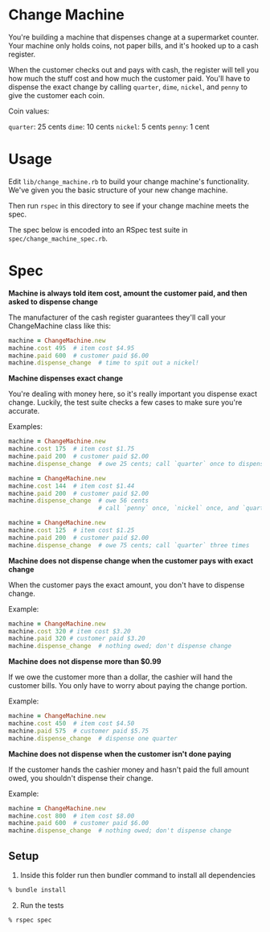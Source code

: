 # Change Machine

You're building a machine that dispenses change at a supermarket counter. Your machine only holds coins, not paper bills, and it's hooked up to a cash register.

When the customer checks out and pays with cash, the register will tell you how much the stuff cost and how much the customer paid. You'll have to dispense the exact change by calling `quarter`, `dime`, `nickel`, and `penny` to give the customer each coin.

Coin values:

`quarter`: 25 cents
`dime`: 10 cents
`nickel`: 5 cents
`penny`: 1 cent


# Usage

Edit `lib/change_machine.rb` to build your change machine's functionality. We've given you the basic structure of your new change machine.

Then run `rspec` in this directory to see if your change machine meets the spec.

The spec below is encoded into an RSpec test suite in `spec/change_machine_spec.rb`.

# Spec

**Machine is always told item cost, amount the customer paid, and then asked to dispense change**

The manufacturer of the cash register guarantees they'll call your ChangeMachine class like this:

```rb
machine = ChangeMachine.new
machine.cost 495  # item cost $4.95
machine.paid 600  # customer paid $6.00
machine.dispense_change  # time to spit out a nickel!
```

**Machine dispenses exact change**

You're dealing with money here, so it's really important you dispense exact change. Luckily, the test suite checks a few cases to make sure you're accurate.

Examples:

```rb
machine = ChangeMachine.new
machine.cost 175  # item cost $1.75
machine.paid 200  # customer paid $2.00
machine.dispense_change  # owe 25 cents; call `quarter` once to dispense one quarter
```

```rb
machine = ChangeMachine.new
machine.cost 144  # item cost $1.44
machine.paid 200  # customer paid $2.00
machine.dispense_change  # owe 56 cents
                         # call `penny` once, `nickel` once, and `quarter` twice
```

```rb
machine = ChangeMachine.new
machine.cost 125  # item cost $1.25
machine.paid 200  # customer paid $2.00
machine.dispense_change  # owe 75 cents; call `quarter` three times
```

**Machine does not dispense change when the customer pays with exact change**

When the customer pays the exact amount, you don't have to dispense change.

Example:

```rb
machine = ChangeMachine.new
machine.cost 320 # item cost $3.20
machine.paid 320 # customer paid $3.20
machine.dispense_change  # nothing owed; don't dispense change
```

**Machine does not dispense more than $0.99**

If we owe the customer more than a dollar, the cashier will hand the customer bills. You only have to worry about paying the change portion.

Example:

```rb
machine = ChangeMachine.new
machine.cost 450  # item cost $4.50
machine.paid 575  # customer paid $5.75
machine.dispense_change  # dispense one quarter
```

**Machine does not dispense when the customer isn't done paying**

If the customer hands the cashier money and hasn't paid the full amount owed, you shouldn't dispense their change.

Example:

```rb
machine = ChangeMachine.new
machine.cost 800  # item cost $8.00
machine.paid 600  # customer paid $6.00
machine.dispense_change  # nothing owed; don't dispense change
```

## Setup

1. Inside this folder run then bundler command to install all dependencies

```bash
% bundle install
```

2. Run the tests

```bash
% rspec spec
```
